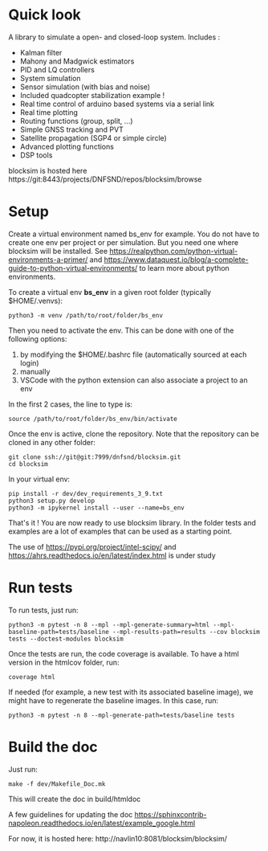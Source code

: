 # Quick look

A library to simulate a open- and closed-loop system. Includes :

-   Kalman filter
-   Mahony and Madgwick estimators
-   PID and LQ controllers
-   System simulation
-   Sensor simulation (with bias and noise)
-   Included quadcopter stabilization example !
-   Real time control of arduino based systems via a serial link
-   Real time plotting
-   Routing functions (group, split, \...)
-   Simple GNSS tracking and PVT
-   Satellite propagation (SGP4 or simple circle)
-   Advanced plotting functions
-   DSP tools

blocksim is hosted here https://git:8443/projects/DNFSND/repos/blocksim/browse

# Setup

Create a virtual environment named bs_env for example. You do not have to create one env per project or per simulation.
But you need one where blocksim will be installed.
See https://realpython.com/python-virtual-environments-a-primer/ and https://www.dataquest.io/blog/a-complete-guide-to-python-virtual-environments/ to learn more about python environments.

To create a virtual env **bs_env** in a given root folder (typically $HOME/.venvs):

    python3 -m venv /path/to/root/folder/bs_env

Then you need to activate the env. This can be done with one of the following options:

1. by modifying the $HOME/.bashrc file (automatically sourced at each login)
1. manually
1. VSCode with the python extension can also associate a project to an env

In the first 2 cases, the line to type is:

    source /path/to/root/folder/bs_env/bin/activate

Once the env is active, clone the repository. Note that the repository can be cloned in any other folder:

    git clone ssh://git@git:7999/dnfsnd/blocksim.git
    cd blocksim

In your virtual env:

    pip install -r dev/dev_requirements_3_9.txt
    python3 setup.py develop
    python3 -m ipykernel install --user --name=bs_env

That's it ! You are now ready to use blocksim library.
In the folder tests and examples are a lot of examples that can be used as a starting point.

The use of https://pypi.org/project/intel-scipy/ and https://ahrs.readthedocs.io/en/latest/index.html is under study

# Run tests

To run tests, just run:

    python3 -m pytest -n 8 --mpl --mpl-generate-summary=html --mpl-baseline-path=tests/baseline --mpl-results-path=results --cov blocksim tests --doctest-modules blocksim

Once the tests are run, the code coverage is available. To have a html version in the htmlcov folder, run:

    coverage html

If needed (for example, a new test with its associated baseline image), we might have to regenerate the baseline images. In this case, run:

    python3 -m pytest -n 8 --mpl-generate-path=tests/baseline tests

# Build the doc

Just run:

    make -f dev/Makefile_Doc.mk

This will create the doc in build/htmldoc

A few guidelines for updating the doc
https://sphinxcontrib-napoleon.readthedocs.io/en/latest/example_google.html

For now, it is hosted here: http://navlin10:8081/blocksim/blocksim/
